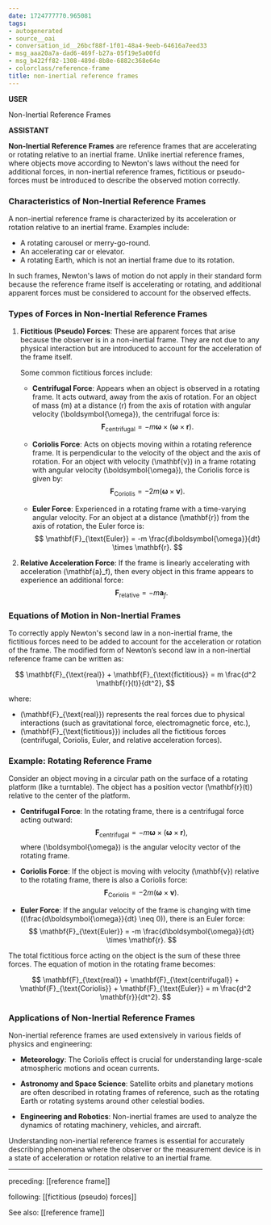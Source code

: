 ```yaml
---
date: 1724777770.965081
tags:
- autogenerated
- source__oai
- conversation_id__26bcf88f-1f01-48a4-9eeb-64616a7eed33
- msg_aaa20a7a-dad6-469f-b27a-05f19e5a00fd
- msg_b422ff82-1308-489d-8b8e-6882c368e64e
- colorclass/reference-frame
title: non-inertial reference frames
---
```


**USER**

Non-Inertial Reference Frames


**ASSISTANT**

**Non-Inertial Reference Frames** are reference frames that are accelerating or rotating relative to an inertial frame. Unlike inertial reference frames, where objects move according to Newton's laws without the need for additional forces, in non-inertial reference frames, fictitious or pseudo-forces must be introduced to describe the observed motion correctly.

### Characteristics of Non-Inertial Reference Frames

A non-inertial reference frame is characterized by its acceleration or rotation relative to an inertial frame. Examples include:

- A rotating carousel or merry-go-round.
- An accelerating car or elevator.
- A rotating Earth, which is not an inertial frame due to its rotation.

In such frames, Newton's laws of motion do not apply in their standard form because the reference frame itself is accelerating or rotating, and additional apparent forces must be considered to account for the observed effects.

### Types of Forces in Non-Inertial Reference Frames

1. **Fictitious (Pseudo) Forces**:
   These are apparent forces that arise because the observer is in a non-inertial frame. They are not due to any physical interaction but are introduced to account for the acceleration of the frame itself.

   Some common fictitious forces include:
   
   - **Centrifugal Force**: Appears when an object is observed in a rotating frame. It acts outward, away from the axis of rotation. For an object of mass \(m\) at a distance \(r\) from the axis of rotation with angular velocity \(\boldsymbol{\omega}\), the centrifugal force is:
     $$
     \mathbf{F}_{\text{centrifugal}} = -m \boldsymbol{\omega} \times (\boldsymbol{\omega} \times \mathbf{r}).
     $$

   - **Coriolis Force**: Acts on objects moving within a rotating reference frame. It is perpendicular to the velocity of the object and the axis of rotation. For an object with velocity \(\mathbf{v}\) in a frame rotating with angular velocity \(\boldsymbol{\omega}\), the Coriolis force is given by:
     $$
     \mathbf{F}_{\text{Coriolis}} = -2m (\boldsymbol{\omega} \times \mathbf{v}).
     $$
   
   - **Euler Force**: Experienced in a rotating frame with a time-varying angular velocity. For an object at a distance \(\mathbf{r}\) from the axis of rotation, the Euler force is:
     $$
     \mathbf{F}_{\text{Euler}} = -m \frac{d\boldsymbol{\omega}}{dt} \times \mathbf{r}.
     $$

2. **Relative Acceleration Force**: If the frame is linearly accelerating with acceleration \(\mathbf{a}_f\), then every object in this frame appears to experience an additional force:
   $$
   \mathbf{F}_{\text{relative}} = -m \mathbf{a}_f.
   $$

### Equations of Motion in Non-Inertial Frames

To correctly apply Newton's second law in a non-inertial frame, the fictitious forces need to be added to account for the acceleration or rotation of the frame. The modified form of Newton’s second law in a non-inertial reference frame can be written as:

$$
\mathbf{F}_{\text{real}} + \mathbf{F}_{\text{fictitious}} = m \frac{d^2 \mathbf{r}(t)}{dt^2},
$$

where:

- \(\mathbf{F}_{\text{real}}\) represents the real forces due to physical interactions (such as gravitational force, electromagnetic force, etc.),
- \(\mathbf{F}_{\text{fictitious}}\) includes all the fictitious forces (centrifugal, Coriolis, Euler, and relative acceleration forces).

### Example: Rotating Reference Frame

Consider an object moving in a circular path on the surface of a rotating platform (like a turntable). The object has a position vector \(\mathbf{r}(t)\) relative to the center of the platform.

- **Centrifugal Force**: In the rotating frame, there is a centrifugal force acting outward:
  $$
  \mathbf{F}_{\text{centrifugal}} = -m \boldsymbol{\omega} \times (\boldsymbol{\omega} \times \mathbf{r}),
  $$
  where \(\boldsymbol{\omega}\) is the angular velocity vector of the rotating frame.

- **Coriolis Force**: If the object is moving with velocity \(\mathbf{v}\) relative to the rotating frame, there is also a Coriolis force:
  $$
  \mathbf{F}_{\text{Coriolis}} = -2m (\boldsymbol{\omega} \times \mathbf{v}).
  $$

- **Euler Force**: If the angular velocity of the frame is changing with time (\(\frac{d\boldsymbol{\omega}}{dt} \neq 0\)), there is an Euler force:
  $$
  \mathbf{F}_{\text{Euler}} = -m \frac{d\boldsymbol{\omega}}{dt} \times \mathbf{r}.
  $$

The total fictitious force acting on the object is the sum of these three forces. The equation of motion in the rotating frame becomes:

$$
\mathbf{F}_{\text{real}} + \mathbf{F}_{\text{centrifugal}} + \mathbf{F}_{\text{Coriolis}} + \mathbf{F}_{\text{Euler}} = m \frac{d^2 \mathbf{r}}{dt^2}.
$$

### Applications of Non-Inertial Reference Frames

Non-inertial reference frames are used extensively in various fields of physics and engineering:

- **Meteorology**: The Coriolis effect is crucial for understanding large-scale atmospheric motions and ocean currents.
  
- **Astronomy and Space Science**: Satellite orbits and planetary motions are often described in rotating frames of reference, such as the rotating Earth or rotating systems around other celestial bodies.

- **Engineering and Robotics**: Non-inertial frames are used to analyze the dynamics of rotating machinery, vehicles, and aircraft.

Understanding non-inertial reference frames is essential for accurately describing phenomena where the observer or the measurement device is in a state of acceleration or rotation relative to an inertial frame.


---

preceding: [[reference frame]]  


following: [[fictitious (pseudo) forces]]

See also: [[reference frame]]